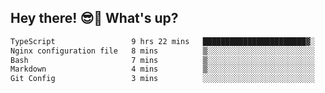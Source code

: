 ## Hey there! 😎👋 What's up?

<!--START_SECTION:waka-->

```txt
TypeScript                 9 hrs 22 mins   ███████████████████████▓░   95.18 %
Nginx configuration file   8 mins          ▒░░░░░░░░░░░░░░░░░░░░░░░░   01.43 %
Bash                       7 mins          ▒░░░░░░░░░░░░░░░░░░░░░░░░   01.21 %
Markdown                   4 mins          ▒░░░░░░░░░░░░░░░░░░░░░░░░   00.69 %
Git Config                 3 mins          ░░░░░░░░░░░░░░░░░░░░░░░░░   00.61 %
```

<!--END_SECTION:waka-->
